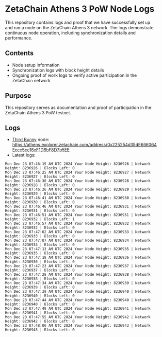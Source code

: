 # ZetaChain Athens 3 PoW Node Logs
This repository contains logs and proof that we have successfully set up and run a node on the ZetaChain Athens 3 network. The logs demonstrate continuous node operation, including synchronization details and performance.

## Contents
- Node setup information
- Synchronization logs with block height details
- Ongoing proof of work logs to verify active participation in the ZetaChain network

## Purpose
This repository serves as documentation and proof of participation in the ZetaChain Athens 3 PoW testnet.

## Logs

- [Third Bunny](https://thirdbunny.xyz/) node: https://athens.explorer.zetachain.com/address/0x225254d35dE666064Eccc5ce16eF1D8bF8D7b5EE
- Latest logs:
```
Mon Dec 23 07:46:19 AM UTC 2024 Your Node Height: 8236926 | Network Height: 8236926 | Blocks Left: 0
Mon Dec 23 07:46:25 AM UTC 2024 Your Node Height: 8236927 | Network Height: 8236927 | Blocks Left: 0
Mon Dec 23 07:46:30 AM UTC 2024 Your Node Height: 8236928 | Network Height: 8236928 | Blocks Left: 0
Mon Dec 23 07:46:36 AM UTC 2024 Your Node Height: 8236929 | Network Height: 8236929 | Blocks Left: 0
Mon Dec 23 07:46:41 AM UTC 2024 Your Node Height: 8236930 | Network Height: 8236930 | Blocks Left: 0
Mon Dec 23 07:46:46 AM UTC 2024 Your Node Height: 8236931 | Network Height: 8236931 | Blocks Left: 0
Mon Dec 23 07:46:51 AM UTC 2024 Your Node Height: 8236931 | Network Height: 8236932 | Blocks Left: 1
Mon Dec 23 07:46:57 AM UTC 2024 Your Node Height: 8236932 | Network Height: 8236932 | Blocks Left: 0
Mon Dec 23 07:47:02 AM UTC 2024 Your Node Height: 8236933 | Network Height: 8236933 | Blocks Left: 0
Mon Dec 23 07:47:07 AM UTC 2024 Your Node Height: 8236934 | Network Height: 8236934 | Blocks Left: 0
Mon Dec 23 07:47:13 AM UTC 2024 Your Node Height: 8236935 | Network Height: 8236935 | Blocks Left: 0
Mon Dec 23 07:47:18 AM UTC 2024 Your Node Height: 8236936 | Network Height: 8236936 | Blocks Left: 0
Mon Dec 23 07:47:23 AM UTC 2024 Your Node Height: 8236937 | Network Height: 8236937 | Blocks Left: 0
Mon Dec 23 07:47:28 AM UTC 2024 Your Node Height: 8236938 | Network Height: 8236938 | Blocks Left: 0
Mon Dec 23 07:47:34 AM UTC 2024 Your Node Height: 8236939 | Network Height: 8236939 | Blocks Left: 0
Mon Dec 23 07:47:39 AM UTC 2024 Your Node Height: 8236940 | Network Height: 8236940 | Blocks Left: 0
Mon Dec 23 07:47:44 AM UTC 2024 Your Node Height: 8236940 | Network Height: 8236940 | Blocks Left: 0
Mon Dec 23 07:47:49 AM UTC 2024 Your Node Height: 8236941 | Network Height: 8236941 | Blocks Left: 0
Mon Dec 23 07:47:55 AM UTC 2024 Your Node Height: 8236942 | Network Height: 8236942 | Blocks Left: 0
Mon Dec 23 07:48:00 AM UTC 2024 Your Node Height: 8236943 | Network Height: 8236943 | Blocks Left: 0
```

